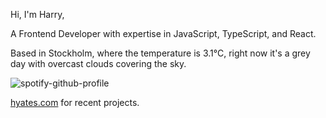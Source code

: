 Hi, I'm Harry,

A Frontend Developer with expertise in JavaScript, TypeScript, and React.

<!-- WEATHER_START -->
Based in Stockholm, where the temperature is 3.1°C, right now it's a grey day with overcast clouds covering the sky.
<!-- WEATHER_END -->

<p align="left">
  <a>
    <img src="https://spotify-github-profile.vercel.app/api/view?uid=bigbello&cover_image=true&theme=natemoo-re&show_offline=true&background_color=121212&interchange=false&bar_color=53b14f&bar_color_cover=false" alt="spotify-github-profile">
  </a>
</p>

[hyates.com](http://hyates.com) for recent projects.




